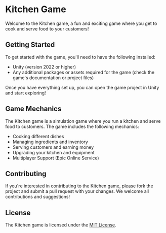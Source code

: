 # Kitchen Game

Welcome to the Kitchen game, a fun and exciting game where you get to cook and serve food to your customers! 

## Getting Started

To get started with the game, you'll need to have the following installed:

- Unity (version 2022 or higher)
- Any additional packages or assets required for the game (check the game's documentation or project files)

Once you have everything set up, you can open the game project in Unity and start exploring!

## Game Mechanics

The Kitchen game is a simulation game where you run a kitchen and serve food to customers. The game includes the following mechanics:

- Cooking different dishes
- Managing ingredients and inventory
- Serving customers and earning money
- Upgrading your kitchen and equipment
- Multiplayer Support (Epic Online Service)


## Contributing

If you're interested in contributing to the Kitchen game, please fork the project and submit a pull request with your changes. We welcome all contributions and suggestions!

## License

The Kitchen game is licensed under the [MIT License](LICENSE).


